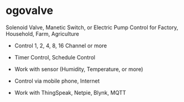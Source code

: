 # ogovalve


Solenoid Valve, Manetic Switch, or Electric Pump Control for Factory, Household, Farm, Agriculture


* Control 1, 2, 4, 8, 16 Channel or more

* Timer Control, Schedule Control

* Work with sensor (Humidity, Temperature, or more)

* Control via mobile phone, Internet

* Work with ThingSpeak, Netpie, Blynk, MQTT
